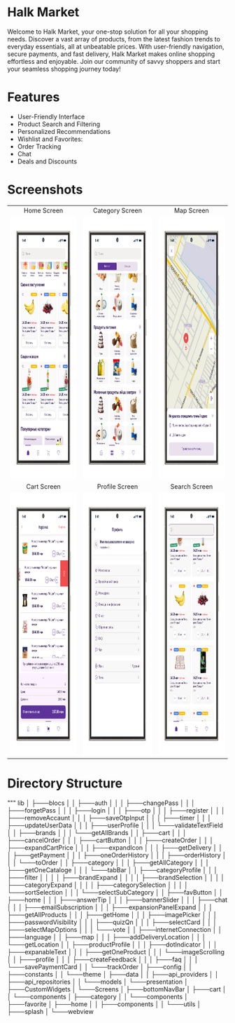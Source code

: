 #  Halk Market
Welcome to Halk Market, your one-stop solution for all your shopping needs. Discover a vast array of products, from the latest fashion trends to everyday essentials, all at unbeatable prices. With user-friendly navigation, secure payments, and fast delivery, Halk Market makes online shopping effortless and enjoyable. Join our community of savvy shoppers and start your seamless shopping journey today!

# Features
  * User-Friendly Interface
  * Product Search and Filtering
  * Personalized Recommendations
  * Wishlist and Favorites:
  * Order Tracking
  * Chat
  * Deals and Discounts

# Screenshots

<table>
  <tr>
    <td align="center">Home Screen</td>
    <td align="center">Category Screen</td>
    <td align="center">Map Screen</td>
  </tr>
  <tr>
    <td><img src="https://github.com/GulshirinAved/halkMarket_ecommerce/blob/main/screenshots/home.png?raw=true" alt="Home Screenshot" width="300" height="600"></td>
    <td><img src="https://github.com/GulshirinAved/halkMarket_ecommerce/blob/main/screenshots/category.png?raw=true" alt="Category Screenshot" width="300" height="600"></td>
    <td><img src="https://github.com/GulshirinAved/halkMarket_ecommerce/blob/main/screenshots/map.png?raw=true" alt="Map Screenshot" width="300" height="600"></td>
  </tr>
  <tr>
    <td align="center">Cart Screen</td>
    <td align="center">Profile Screen</td>
    <td align="center">Search Screen</td>
  </tr>
  <tr>
    <td><img src="https://github.com/GulshirinAved/halkMarket_ecommerce/blob/main/screenshots/cart.png?raw=true" alt="Cart Screenshot" width="300" height="600"></td>
    <td><img src="https://github.com/GulshirinAved/halkMarket_ecommerce/blob/main/screenshots/Profile%20btn-portrait.png?raw=true" alt="Profile Screenshot" width="300" height="600"></td>
    <td><img src="https://github.com/GulshirinAved/halkMarket_ecommerce/blob/main/screenshots/search.png?raw=true" alt="Search Screenshot" width="300" height="600"></td>
  </tr>
</table>

# Directory Structure
"""
lib
│   ├───blocs
│   │   ├───auth
│   │   │   ├───changePass
│   │   │   ├───forgetPass
│   │   │   ├───login
│   │   │   ├───otp
│   │   │   ├───register
│   │   │   ├───removeAccaunt
│   │   │   ├───saveOtpInput
│   │   │   ├───timer
│   │   │   ├───updateUserData
│   │   │   ├───userProfile
│   │   │   └───validateTextField
│   │   ├───brands
│   │   │   └───getAllBrands
│   │   ├───cart
│   │   │   ├───cancelOrder
│   │   │   ├───cartButton
│   │   │   ├───createOrder
│   │   │   ├───expandCartPrice
│   │   │   ├───expandIcon
│   │   │   ├───getDelivery
│   │   │   ├───getPayment
│   │   │   ├───oneOrderHistory
│   │   │   ├───orderHistory
│   │   │   └───toOrder
│   │   ├───category
│   │   │   ├───getAllCategory
│   │   │   ├───getOneCataloge
│   │   │   └───tabBar
│   │   ├───categoryProfile
│   │   │   ├───filter
│   │   │   │   ├───brandExpand
│   │   │   │   ├───brandSelection
│   │   │   │   ├───categoryExpand
│   │   │   │   ├───categorySelection
│   │   │   │   └───sortSelection
│   │   │   └───selectSubCategory
│   │   ├───favButton
│   │   ├───home
│   │   │   ├───answerTip
│   │   │   ├───bannerSlider
│   │   │   ├───chat
│   │   │   ├───emailSubscription
│   │   │   ├───expansionPanelExpand
│   │   │   ├───getAllProducts
│   │   │   ├───getHome
│   │   │   ├───imagePicker
│   │   │   ├───passwordVisibility
│   │   │   ├───quizQn
│   │   │   ├───selectCard
│   │   │   ├───selectMapOptions
│   │   │   └───vote
│   │   ├───internetConnection
│   │   ├───language
│   │   ├───map
│   │   │   ├───addDeliveryLocation
│   │   │   └───getLocation
│   │   ├───productProfile
│   │   │   ├───dotIndicator
│   │   │   ├───expanableText
│   │   │   ├───getOneProduct
│   │   │   └───imageScrolling
│   │   ├───profile
│   │   │   ├───createFeedback
│   │   │   ├───faq
│   │   │   └───savePaymentCard
│   │   └───trackOrder
│   ├───config
│   │   ├───constants
│   │   └───theme
│   ├───data
│   │   ├───api_providers
│   │   ├───api_repositories
│   │   └───models
│   └───presentation
│       ├───CustomWidgets
│       └───Screens
│           ├───bottomNavBar
│           ├───cart
│           │   └───components
│           ├───category
│           │   └───components
│           ├───favorite
│           ├───home
│           │   ├───components
│           │   └───utils
│           ├───splash
│           └───webview